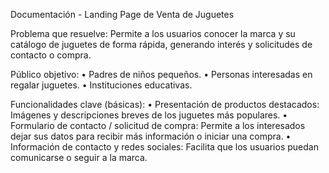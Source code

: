 Documentación - Landing Page de Venta de Juguetes

Problema que resuelve:
Permite a los usuarios conocer la marca y su catálogo de juguetes de forma rápida, generando interés y solicitudes de contacto o compra.

Público objetivo:
 •    Padres de niños pequeños.
 •    Personas interesadas en regalar juguetes.
 •    Instituciones educativas.

Funcionalidades clave (básicas):
 •    Presentación de productos destacados: Imágenes y descripciones breves de los juguetes 
      más populares.
 •    Formulario de contacto / solicitud de compra: Permite a los interesados dejar sus datos 
      para recibir más información o iniciar una compra.
 •    Información de contacto y redes sociales: Facilita que los usuarios puedan comunicarse 
      o seguir a la marca.